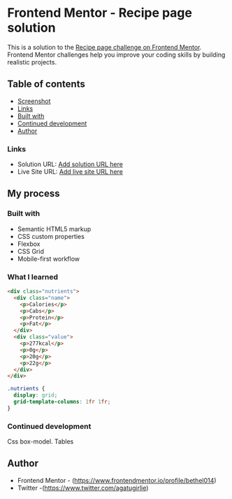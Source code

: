 # Frontend Mentor - Recipe page solution

This is a solution to the [Recipe page challenge on Frontend Mentor](https://www.frontendmentor.io/challenges/recipe-page-KiTsR8QQKm). Frontend Mentor challenges help you improve your coding skills by building realistic projects.

## Table of contents

- [Screenshot](#screenshot)
- [Links](#links)
- [Built with](#built-with)
- [Continued development](#continued-development)
- [Author](#author)

### Links

- Solution URL: [Add solution URL here](https://github.com/bethel014/Recipe-page)
- Live Site URL: [Add live site URL here](https://omellet-recipe-page.netlify.app)

## My process

### Built with

- Semantic HTML5 markup
- CSS custom properties
- Flexbox
- CSS Grid
- Mobile-first workflow

### What I learned

```html
<div class="nutrients">
  <div class="name">
    <p>Calories</p>
    <p>Cabs</p>
    <p>Protein</p>
    <p>Fat</p>
  </div>
  <div class="value">
    <p>277kcal</p>
    <p>0g</p>
    <p>20g</p>
    <p>22g</p>
  </div>
</div>
```

```css
.nutrients {
  display: grid;
  grid-template-columns: 1fr 1fr;
}
```

### Continued development

Css box-model.
Tables

## Author

- Frontend Mentor - (https://www.frontendmentor.io/profile/bethel014)
- Twitter -(https://www.twitter.com/agatugirlie)
